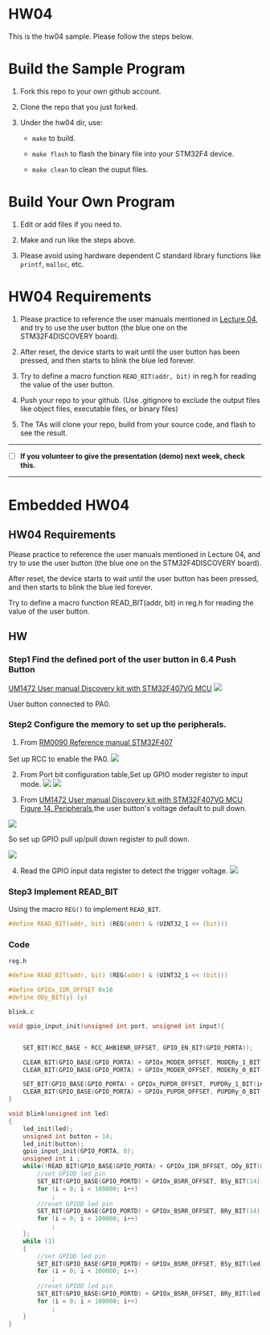 HW04
===
This is the hw04 sample. Please follow the steps below.

# Build the Sample Program

1. Fork this repo to your own github account.

2. Clone the repo that you just forked.

3. Under the hw04 dir, use:

	* `make` to build.

	* `make flash` to flash the binary file into your STM32F4 device.

	* `make clean` to clean the ouput files.

# Build Your Own Program

1. Edit or add files if you need to.

2. Make and run like the steps above.

3. Please avoid using hardware dependent C standard library functions like `printf`, `malloc`, etc.

# HW04 Requirements

1. Please practice to reference the user manuals mentioned in [Lecture 04], and try to use the user button (the blue one on the STM32F4DISCOVERY board).

2. After reset, the device starts to wait until the user button has been pressed, and then starts to blink the blue led forever.

3. Try to define a macro function `READ_BIT(addr, bit)` in reg.h for reading the value of the user button.

4. Push your repo to your github. (Use .gitignore to exclude the output files like object files, executable files, or binary files)

5. The TAs will clone your repo, build from your source code, and flash to see the result.

[Lecture 04]: http://www.nc.es.ncku.edu.tw/course/embedded/04/

--------------------

- [ ] **If you volunteer to give the presentation (demo) next week, check this.**

--------------------

Embedded HW04
===
## HW04 Requirements
Please practice to reference the user manuals mentioned in Lecture 04, and try to use the user button (the blue one on the STM32F4DISCOVERY board).

After reset, the device starts to wait until the user button has been pressed, and then starts to blink the blue led forever.

Try to define a macro function READ_BIT(addr, bit) in reg.h for reading the value of the user button.

## HW
### Step1 Find the defined port of the user button in 6.4 Push Button
[UM1472 User manual Discovery kit with STM32F407VG MCU](http://www.nc.es.ncku.edu.tw/course/embedded/pdf/STM32F4DISCOVERY.pdf)
![](https://github.com/vwxyzjimmy/ESEmbedded_HW04/blob/master/hw4_figure/push_button.JPG)

User button connected to PA0.
### Step2 Configure the memory to set up the peripherals.
1. From [RM0090 Reference manual STM32F407](http://www.nc.es.ncku.edu.tw/course/embedded/pdf/STM32F407_Reference_manual.pdf)

Set up RCC to enable the PA0.
![](https://github.com/vwxyzjimmy/ESEmbedded_HW04/blob/master/hw4_figure/rccbase.JPG)

2. From Port bit configuration table,Set up GPIO moder register to input mode.
![](https://github.com/vwxyzjimmy/ESEmbedded_HW04/blob/master/hw4_figure/gpiosetup.JPG)
![](https://github.com/vwxyzjimmy/ESEmbedded_HW04/blob/master/hw4_figure/moder.JPG)

3. From [ UM1472 User manual Discovery kit with STM32F407VG MCU Figure 14. Peripherals](http://www.nc.es.ncku.edu.tw/course/embedded/pdf/STM32F4DISCOVERY.pdf),the user button's voltage default to pull down.

![](https://github.com/vwxyzjimmy/ESEmbedded_HW04/blob/master/hw4_figure/button_layout.JPG)

So set up GPIO pull up/pull down register to pull down.

![](https://github.com/vwxyzjimmy/ESEmbedded_HW04/blob/master/hw4_figure/pupdr.JPG)

4. Read the GPIO input data register to detect the trigger voltage.
![](https://github.com/vwxyzjimmy/ESEmbedded_HW04/blob/master/hw4_figure/idr.JPG)

### Step3 Implement READ_BIT
Using the macro `REG()` to implement `READ_BIT`.
```c
#define READ_BIT(addr, bit) (REG(addr) & (UINT32_1 << (bit)))
```

### Code
`reg.h`
```c
#define READ_BIT(addr, bit) (REG(addr) & (UINT32_1 << (bit)))
```
```c
#define GPIOx_IDR_OFFSET 0x10
#define ODy_BIT(y) (y)
```

`blink.c`
```c
void gpio_input_init(unsigned int port, unsigned int input){


	SET_BIT(RCC_BASE + RCC_AHB1ENR_OFFSET, GPIO_EN_BIT(GPIO_PORTA));

	CLEAR_BIT(GPIO_BASE(GPIO_PORTA) + GPIOx_MODER_OFFSET, MODERy_1_BIT(input));
	CLEAR_BIT(GPIO_BASE(GPIO_PORTA) + GPIOx_MODER_OFFSET, MODERy_0_BIT(input));

	SET_BIT(GPIO_BASE(GPIO_PORTA) + GPIOx_PUPDR_OFFSET, PUPDRy_1_BIT(input));
	CLEAR_BIT(GPIO_BASE(GPIO_PORTA) + GPIOx_PUPDR_OFFSET, PUPDRy_0_BIT(input));
}
```
```c
void blink(unsigned int led)
{
	led_init(led);
	unsigned int button = 14;
	led_init(button);
	gpio_input_init(GPIO_PORTA, 0);
	unsigned int i ;
	while(!READ_BIT(GPIO_BASE(GPIO_PORTA) + GPIOx_IDR_OFFSET, ODy_BIT(0))){
		//set GPIOD led pin
		SET_BIT(GPIO_BASE(GPIO_PORTD) + GPIOx_BSRR_OFFSET, BSy_BIT(14));
		for (i = 0; i < 100000; i++)
			;
		//reset GPIOD led pin
		SET_BIT(GPIO_BASE(GPIO_PORTD) + GPIOx_BSRR_OFFSET, BRy_BIT(14));
		for (i = 0; i < 100000; i++)
			;
	};
	while (1)
	{
		//set GPIOD led pin
		SET_BIT(GPIO_BASE(GPIO_PORTD) + GPIOx_BSRR_OFFSET, BSy_BIT(led));
		for (i = 0; i < 100000; i++)
			;
		//reset GPIOD led pin
		SET_BIT(GPIO_BASE(GPIO_PORTD) + GPIOx_BSRR_OFFSET, BRy_BIT(led));
		for (i = 0; i < 100000; i++)
			;
	}
}
```
